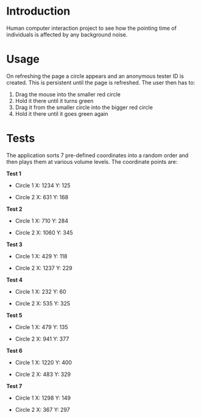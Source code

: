 Introduction
===

Human computer interaction project to see how the pointing time of individuals is affected by any background noise.

Usage
===

On refreshing the page a circle appears and an anonymous tester ID is created. This is persistent until the page is refreshed. The user then has to:

1. Drag the mouse into the smaller red circle
2. Hold it there until it turns green
3. Drag it from the smaller circle into the bigger red circle
4. Hold it there until it goes green again

Tests
===

The application sorts 7 pre-defined coordinates into a random order and then plays them at various volume levels. The coordinate points are:

**Test 1**
* Circle 1 X: 1234 Y: 125

* Circle 2 X: 631 Y: 168

**Test 2**
* Circle 1 X: 710 Y: 284

* Circle 2 X: 1060 Y: 345

**Test 3**
* Circle 1 X: 429 Y: 118

* Circle 2 X: 1237 Y: 229

**Test 4**
* Circle 1 X: 232 Y: 60

* Circle 2 X: 535 Y: 325

**Test 5**
* Circle 1 X: 479 Y: 135

* Circle 2 X: 941 Y: 377

**Test 6**
* Circle 1 X: 1220 Y: 400

* Circle 2 X: 483 Y: 329

**Test 7**
* Circle 1 X: 1298 Y: 149

* Circle 2 X: 367 Y: 297